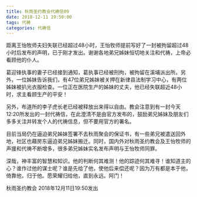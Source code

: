 ```yaml
---
title: 秋雨圣约教会代祷信09
date: 2018-12-11 19:50:00
tags: 代祷
categories: 代祷信
---
```

距离王怡牧师夫妇失联已经超过48小时，王怡牧师提前写好了一封被拘留超过48小时后发布的声明，已于刚才发出。谢谢各地弟兄姊妹恒切地关注和代祷，上帝必看顾他的仆人。

葛迎锋执事的妻子已经接到通知，葛执事已经被刑拘，被拘留在溪埔派出所。另外，一位姊妹告诉我们，有47位弟兄姊妹被关押在新律县法制学习中心，有两位姊妹被扒光衣服检查。一位正在医院生产的姊妹的丈夫，他已经失联超近48小时，求主看顾生产的平安！

另外，布道所的李子虎长老已经被释放出来得以自由。教会注意到有一封今天12:20所发出的一封代祷信，在此澄清不是由官方发布的，鼓励弟兄姊妹及朋友们多多关注并转发个人的代祷信息，但不要用官方的署名。

目前当局仍在逼迫弟兄姊妹签署不去秋雨聚会的保证书，有一些弟兄被遣送回外地，社区也藉房东逼迫弟兄姊妹搬迁。同时，国内外对秋雨圣约教会及王怡牧师的声援和代祷不断增多，很多弟兄姊妹实名发布声明与王怡牧师同罪。

深哉，神丰富的智慧和知识。他的判断何其难测！他的踪迹何其难寻！谁知道主的心？谁作过他的谋士呢？谁是先给了他，使他后来偿还呢？因为万有都是本于他，倚靠他，归于他。愿荣耀归给他，直到永远。阿门！

秋雨圣约教会
2018年12月11日19:50发出